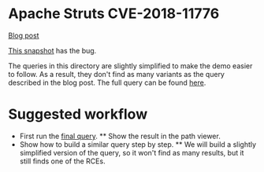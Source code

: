 # Apache Struts CVE-2018-11776

[Blog post](https://securitylab.github.com/research/apache-struts-CVE-2018-11776/)

[This snapshot](https://github.com/github/securitylab/releases/download/apache-struts-CVE-2018-11776-codeql-database/apache-struts-7fd1622-CVE-2018-11776.zip) has the bug.

The queries in this directory are slightly simplified to make the demo easier to follow. As a result, they don't find as many variants as the query described in the blog post. The full query can be found [here](https://github.com/Semmle/SecurityQueries/blob/e5c2be7d5eec46cd5a4a8ebdbe8cb63be2e36665/semmle-security-java/queries/struts/cve_2018_11776/final.ql).

# Suggested workflow

* First run the [final query](https://github.com/Semmle/SecurityQueries/blob/e5c2be7d5eec46cd5a4a8ebdbe8cb63be2e36665/semmle-security-java/queries/struts/cve_2018_11776/final.ql).
** Show the result in the path viewer.
* Show how to build a similar query step by step.
** We will build a slightly simplified version of the query, so it won't find as many results, but it still finds one of the RCEs.
